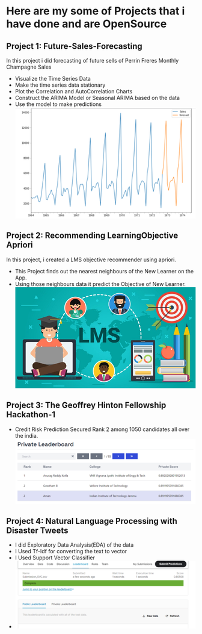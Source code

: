 # Here are my some of Projects that i have done and are OpenSource
## Project 1: Future-Sales-Forecasting
In this project i did forecasting of future sells of Perrin Freres Monthly Champagne Sales
- Visualize the Time Series Data
- Make the time series data stationary
- Plot the Correlation and AutoCorrelation Charts
- Construct the ARIMA Model or Seasonal ARIMA based on the data
- Use the model to make predictions
![](/Images/Forecasting.png)

## Project 2: Recommending LearningObjective Apriori
In this project, i created a LMS objective recommender using apriori.
- This Project finds out the nearest neighbours of the New Learner on the App.
- Using those neighbours data it predict the Objective of New Learner. 
![](/Images/LMS.jpg)

## Project 3: The Geoffrey Hinton Fellowship Hackathon-1
-  Credit Risk Prediction
Secured Rank 2 among 1050 candidates all over the india.
[![](/Images/Capture.PNG)](https://hack.univ.ai/leaderboard/private)

## Project 4: Natural Language Processing with Disaster Tweets
- I did Exploratory Data Analysis(EDA) of the data
- I Used Tf-Idf for converting the text to vector
- I Used Support Vector Classifier
- ![](/Images/tweeter.png)





